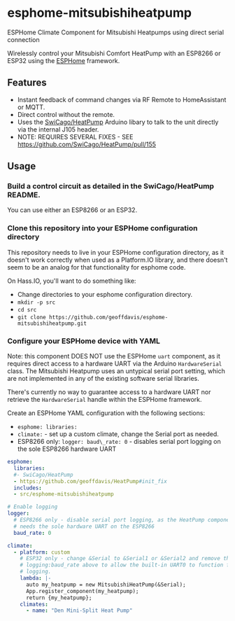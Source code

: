 # esphome-mitsubishiheatpump
ESPHome Climate Component for Mitsubishi Heatpumps using direct serial connection

Wirelessly control your Mitsubishi Comfort HeatPump with an ESP8266 or ESP32 using the [ESPHome](https://esphome.io) framework.

## Features
* Instant feedback of command changes via RF Remote to HomeAssistant or MQTT.
* Direct control without the remote.
* Uses the [SwiCago/HeatPump](https://github.com/SwiCago/HeatPump) Arduino libary to talk to the unit directly via the internal J105 header.
* NOTE: REQUIRES SEVERAL FIXES - SEE https://github.com/SwiCago/HeatPump/pull/155

## Usage
### Build a control circuit as detailed in the SwiCago/HeatPump README.
You can use either an ESP8266 or an ESP32.

### Clone this repository into your ESPHome configuration directory

This repository needs to live in your ESPHome configuration directory, as it doesn't work correctly when used as a Platform.IO library, and there doesn't seem to be an analog for that functionality for esphome code.

On Hass.IO, you'll want to do something like:

* Change directories to your esphome configuration directory.
* `mkdir -p src`
* `cd src`
* `git clone https://github.com/geoffdavis/esphome-mitsubishiheatpump.git`

### Configure your ESPHome device with YAML

Note: this component DOES NOT use the ESPHome `uart` component, as it requires
direct access to a hardware UART via the Arduino `HardwareSerial` class. The
Mitsubishi Heatpump uses an untypical serial port setting, which are not
implemented in any of the existing software serial libraries.

There's currently no way to guarantee access to a hardware UART nor retrieve
the `HardwareSerial` handle within the ESPHome framework.

Create an ESPHome YAML configuration with the following sections:
 * `esphome: libraries:`
 * `climate:` - set up a custom climate, change the Serial port as needed.
 * ESP8266 only: `logger: baud\_rate: 0` - disables serial port logging on the
   sole ESP8266 hardware UART

```yaml
esphome:
  libraries:
  #- SwiCago/HeatPump
  - https://github.com/geoffdavis/HeatPump#init_fix
  includes:
  - src/esphome-mitsubishiheatpump

# Enable logging
logger:
  # ESP8266 only - disable serial port logging, as the HeatPump component
  # needs the sole hardware UART on the ESP8266
  baud_rate: 0

climate:
  - platform: custom
    # ESP32 only - change &Serial to &Serial1 or &Serial2 and remove the
    # logging:baud_rate above to allow the built-in UART0 to function for
    # logging.
    lambda: |-
      auto my_heatpump = new MitsubishiHeatPump(&Serial);
      App.register_component(my_heatpump);
      return {my_heatpump};
    climates:
      - name: "Den Mini-Split Heat Pump"
```
